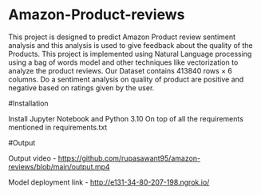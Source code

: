 # Amazon-Product-reviews

This project is designed to predict Amazon Product review sentiment analysis and this analysis is used to give feedback about the quality of the Products. This project is implemented using Natural Language processing using a bag of words model and other techniques like vectorization to analyze the product reviews.
  Our Dataset contains 413840 rows × 6 columns.
  Do a sentiment analysis on quality of product are positive and negative based on ratings given by the user.
  
 #Installation
 
  Install Jupyter Notebook and Python 3.10
  On top of all the requirements mentioned in requirements.txt
  
 #Output
 
 Output video - https://github.com/rupasawant95/amazon-reviews/blob/main/output.mp4
 
 Model deployment link - http://e131-34-80-207-198.ngrok.io/
 
 
